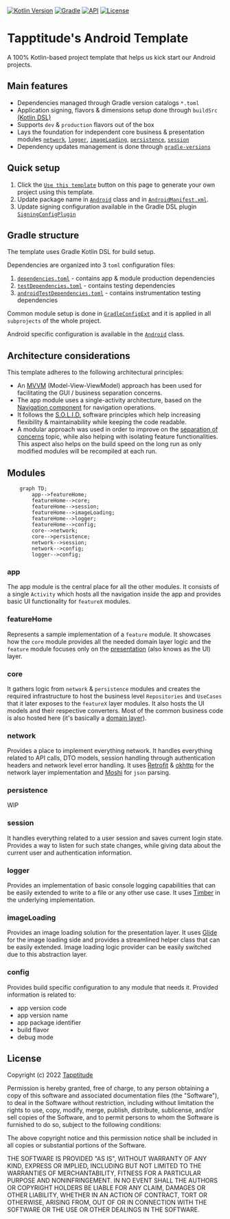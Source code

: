 [![Kotlin Version](https://img.shields.io/badge/kotlin-1.6.10-blue.svg)](http://kotlinlang.org/)
[![Gradle](https://img.shields.io/badge/gradle-7.4-blue.svg)](https://lv.binarybabel.org/catalog/gradle/latest)
[![API](https://img.shields.io/badge/API-23%2B-blue.svg)](https://android-arsenal.com/api?level=23)
[![License](https://img.shields.io/badge/License-MIT-lightgrey.svg)](https://en.wikipedia.org/wiki/MIT_License)

# Tapptitude's Android Template

A 100% Kotlin-based project template that helps us kick start our Android projects.

## Main features

- Dependencies managed through Gradle version catalogs `*.toml`
- Application signing, flavors & dimensions setup done
  through  `buildSrc` [(Kotlin DSL)](https://docs.gradle.org/current/userguide/kotlin_dsl.html)
- Supports `dev` & `production` flavors out of the box
- Lays the foundation for independent core business & presentation modules [`network`](#network), [`logger`](#logger),
  [`imageLoading`](#imageloading), [`persistence`](#persistence), [`session`](#session)
- Dependency updates management is done through [`gradle-versions`](https://github.com/ben-manes/gradle-versions-plugin)

## Quick setup

1. Click the [`Use this template`](https://github.com/tapptitude/AndroidKotlinMVVMTemplate/generate) button on this page
   to generate your own project using this template.
2. Update package name in [`Android`](buildSrc/src/main/kotlin/configuration/Android.kt)
   class and in [`AndroidManifest.xml`](app/src/main/AndroidManifest.xml).
3. Update signing configuration available in the Gradle DSL
   plugin [`SigningConfigPlugin`](buildSrc/src/main/kotlin/plugin/SigningConfigPlugin.kt)

## Gradle structure

The template uses Gradle Kotlin DSL for build setup.

Dependencies are organized into 3 `toml` configuration files:

1. [`dependencies.toml`](gradle/dependencies.toml) - contains app & module production dependencies
2. [`testDependencies.toml`](gradle/testDependencies.toml) - contains testing dependencies
2. [`androidTestDependencies.toml`](gradle/androidTestDependencies.toml) - contains instrumentation testing dependencies

Common module setup is done in [`GradleConfigExt`](buildSrc/src/main/kotlin/ext/GradleConfigExt.kt) and it is applied in
all `subprojects` of the whole project.

Android specific configuration is available in the [`Android`](buildSrc/src/main/kotlin/configuration/Android.kt)
class.

## Architecture considerations

This template adheres to the following architectural principles:

- An [MVVM](https://en.wikipedia.org/wiki/Model%E2%80%93view%E2%80%93viewmodel) (Model-View-ViewModel) approach has been
  used for facilitating the GUI / business separation concerns.
- The app module uses a single-activity architecture, based on
  the [Navigation component](https://developer.android.com/guide/navigation/navigation-getting-started) for navigation
  operations.
- It follows the [S.O.L.I.D.](https://en.wikipedia.org/wiki/SOLID) software principles which help increasing flexibility
  & maintainability while keeping the code readable.
- A modular approach was used in order to improve on
  the [separation of concerns](https://en.wikipedia.org/wiki/Separation_of_concerns) topic, while also helping with
  isolating feature functionalities. This aspect also helps on the build speed on the long run as only modified modules
  will be recompiled at each run.

## Modules

```mermaid
    graph TD;
        app-->featureHome;
        featureHome-->core;
        featureHome-->session;
        featureHome-->imageLoading;
        featureHome-->logger;
        featureHome-->config;
        core-->network;
        core-->persistence;
        network-->session;
        network-->config;
        logger-->config;
```

### app

The app module is the central place for all the other modules. It consists of a single `Activity` which hosts all the
navigation inside the app and provides basic UI functionality for `featureX` modules.

### featureHome

Represents a sample implementation of a `feature` module. It showcases how the `core` module provides all the needed
domain layer logic and the `feature` module focuses only on
the [presentation](https://developer.android.com/jetpack/guide/ui-layer) (also knows as the UI) layer.

### core

It gathers logic from `network` & `persistence` modules and creates the required infrastructure to host the business
level `Repositories` and `UseCases` that it later exposes to the `featureX` layer modules. It also hosts the UI models
and their respective converters. Most of the common business code is also hosted here (it's basically
a [domain layer](https://developer.android.com/jetpack/guide/domain-layer)).

### network

Provides a place to implement everything network. It handles everything related to API calls, DTO models, session
handling through authentication headers and network level error handling. It
uses [Retrofit](https://square.github.io/retrofit/) & [okhttp](https://square.github.io/okhttp/) for the network layer
implementation and [Moshi](https://github.com/square/moshi) for `json` parsing.

### persistence

WIP

### session

It handles everything related to a user session and saves current login state. Provides a way to listen for such state
changes, while giving data about the current user and authentication information.

### logger

Provides an implementation of basic console logging capabilities that can be easily extended to write to a file or any
other use case. It uses [Timber](https://github.com/JakeWharton/timber) in the underlying implementation.

### imageLoading

Provides an image loading solution for the presentation layer. It uses [Glide](https://github.com/bumptech/glide) for
the image loading side and provides a streamlined helper class that can be easily extended. Image loading logic provider
can be easily switched due to this abstraction layer.

### config

Provides build specific configuration to any module that needs it. Provided information is related to:

- app version code
- app version name
- app package identifier
- build flavor
- debug mode

## License

Copyright (c) 2022 [Tapptitude](https://www.tapptitude.com/)

Permission is hereby granted, free of charge, to any person obtaining a copy of this software and associated
documentation files (the "Software"), to deal in the Software without restriction, including without limitation the
rights to use, copy, modify, merge, publish, distribute, sublicense, and/or sell copies of the Software, and to permit
persons to whom the Software is furnished to do so, subject to the following conditions:

The above copyright notice and this permission notice shall be included in all copies or substantial portions of the
Software.

THE SOFTWARE IS PROVIDED "AS IS", WITHOUT WARRANTY OF ANY KIND, EXPRESS OR IMPLIED, INCLUDING BUT NOT LIMITED TO THE
WARRANTIES OF MERCHANTABILITY, FITNESS FOR A PARTICULAR PURPOSE AND NONINFRINGEMENT. IN NO EVENT SHALL THE AUTHORS OR
COPYRIGHT HOLDERS BE LIABLE FOR ANY CLAIM, DAMAGES OR OTHER LIABILITY, WHETHER IN AN ACTION OF CONTRACT, TORT OR
OTHERWISE, ARISING FROM, OUT OF OR IN CONNECTION WITH THE SOFTWARE OR THE USE OR OTHER DEALINGS IN THE SOFTWARE.